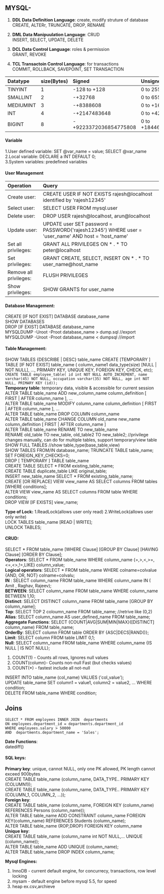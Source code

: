 ## MYSQL- 
 
1. **DDL Data Definition Language**: create, modify struture of database  
CREATE, ALTERr, TRUNCATE, DROP, RENAME  

2. **DML Data Manipuulation Language**: CRUD  
INSERT, SELECT, UPDATE, DELETE   
	
3. **DCL Data Control Language**: roles & permission  
GRANT,  REVOKE    

4. **TCL Transactoin Control Language**: for transactions  
COMMIT, ROLLBACK, SAVEPOINT, SET TRANSACTION  


| Datatype        | size(Bytes)           | Signed  | Unsigned  |
|:------------- |:-------------|:-----|:-----|
| TINYINT      | 1 | -128 to +128 |0 to 255 |
| SMALLINT      | 2      | -+32768 | 0 to 65535 |
| MEDIUMINT | 3      | -+8388608 | 0 to +16777215 |
| INT      | 4 | -+2147483648 | 0 to +4294967295 |
| BIGINT      | 8 | -+9223372036854775808 | 0 to +18446744073709551615 |

#### Variable  
1.User defined variable: SET @var_name = value;  SELECT @var_name  
2.Local variable: DECLARE a INT DEFAULT 0;   
3.System variables: predefined variables

#### User Management 


| Operation | Query |
|:------------- |:-------------|
|Create user:| CREATE USER IF NOT EXISTS rajesh@localhost identified by 'rajesh12345'  |
|Select user:|  SELECT USER FROM mysql.user | 
|Delete user:| DROP USER rajesh@localhost, arun@localhost | 
|Update user:| UPDATE user SET password = PASSWORD('rajesh12345') WHERE user = 'user_name' AND host = 'host_name' | 
|Set all privileges:| GRANT ALL PRIVILEGES ON * . * TO peter@localhost | 
|Set privileges:| GRANT CREATE, SELECT, INSERT ON * . * TO user_name@host_name | 
|Remove all privileges:| FLUSH PRIVILEGES | 
|Show privileges:| SHOW GRANTS for user_name |  
   
#### Database Management:  
CREATE [IF NOT EXIST] DATABASE database_name  
SHOW DATABASES  
DROP [IF EXIST] DATABASE database_name  
MYSQLDUMP -Uroot -Proot database_name > dump.sql  //export   
MYSQLDUMP -Uroot -Proot database_name < dumpsql   //import  

#### Table Management:
SHOW TABLES
{DESCRIBE | DESC} table_name
CREATE [TEMPORARY ] TABLE [IF NOT EXIST] table_name ( column_name1 data_type(size) [NULL | NOT NULL], ..., PRIMARY KEY, UNIQUE KEY, FOREIGN KEY, CHECK, etc);   
``` CREATE TABLE employee_table( id int NOT NULL AUTO_INCREMENT, name varchar(45) NOT NULL, occupation varchar(35) NOT NULL, age int NOT NULL, PRIMARY KEY (id));  ```  
**Temporary table**: temporary data, visible & accessible for current session  
ALTER TABLE table_name ADD new_column_name column_definition [ FIRST | AFTER column_name ], ...      
ALTER TABLE table_name MODIFY column_name column_definition [ FIRST | AFTER column_name ], ...  
ALTER TABLE table_name DROP COLUMN column_name    
ALTER TABLE table_name CHANGE COLUMN old_name new_name column_definition [ FIRST | AFTER column_name ]    
ALTER TABLE table_name RENAME TO new_table_name  
RENAME old_table TO new_table, old_table2 TO new_table2;  //privilege changes manually, can do for multiple tables, support temporary/view table  
SHOW FULL TABLES //show table_type(base_table,view)  
SHOW TABLES FROM/IN database_name;
TRUNCATE TABLE table_name; SET FOREIGN_KEY_CHECKS=0;  
DROP [ TEMPORARY ] TABLE table_name  
CREATE TABLE SELECT * FROM existing_table_name;  
CREATE TABLE duplicate_table LIKE original_table;  
INSERT new_table_name SELECT * FROM existing_table_name;  
CREATE [OR REPLACE] VIEW view_name AS SELECT columns FROM tables [WHERE conditions];    
ALTER VIEW view_name AS SELECT columns FROM table WHERE conditions;    
DROP VIEW [IF EXISTS] view_name;  

**Type of Lock:** 1.ReadLock(allows user only read) 2.WriteLock(allows user only write)  
LOCK TABLES table_name [READ | WRITE];   
UNLOCK TABLES;  

#### CRUD:  
SELECT * FROM table_name [WHERE Clause] [GROUP BY Clause] [HAVING Clause] [ORDER BY Clause];    
**Operators**: SELECT * FROM table_name WHERE column_name {=,>,<,>=,<=,<>,!=,LIKE} column_value;  
**Logical operators**: SELECT * FROM table_name WHERE colname=colvalue {AND, OR, NOT} colname=colvalu;  
**IN** : SELECT column_name FROM table_name WHERE column_name IN ( Amit , Raghav, Rajeev);  
**BETWEEN**: SELECT column_name FROM table_name WHERE column_name BETWEEN 1,10;  
**Distinct**: SELECT DISTINCT column_name FROM table_name [GROUP BY column_name];  
**Top**: SELECT TOP 2 coloumn_name FROM table_name;   //retrive like (0,2)    
**Alias**: SELECT column_name AS user_defined_name FROM table_name;  
**Aggregate Functions**: SELECT {COUNT|AVG|SUM|MIN|MAX}([DISTINCT] column_name) FROM table_name;  
**OrderBy**: SELECT column FROM table ORDER BY {ASC|DECS|RAND()};  
**Limit**: SELECT column FROM table LIMIT 0,1;  
**Null**: SELECT column_name FROM table_name WHERE column_name {IS NULL | IS NOT NULL};  

1. COUNT(1)	- Counts all rows, Ignores null values  
2. COUNT(column)- Counts non-null Fast (but checks values)
3. COUNT(*) -  fastest include all not-null  

INSERT INTO table_name (col_name) VALUES ('col_value');  
UPDATE table_name SET column1 = value1, column2 = value2, ... WHERE condition;  
DELETE FROM table_name WHERE condition;  

## Joins

```
SELECT * FROM employees INNER JOIN  departments
ON employees.department_id = departments.department_id
WHERE employees.salary > 50000
AND  departments.department_name = 'Sales';
```




**Date Functions**:  
datediff()  

#### SQL keys:  
**Primary key**: unique, cannot NULL, only one PK allowed, PK length cannot exceed 900bytes   
CREATE TABLE table_name (column_name, DATA_TYPE.. PRIMARY KEY (COLUMN1));  
CREATE TABLE table_name (column_name, DATA_TYPE.. PRIMARY KEY (COLUMN_1, COLUMN_2, ...));  
**Foreign key**:  
CREATE TABLE table_name (column_name, FOREIGN KEY (column_name) REFERENCES Persons (column_name));  
ALTER TABLE table_name ADD CONSTRAINT column_name FOREIGN KEY(column_name) REFERENCES Students (column_name);    
ALTER TABLE table_name {ROP,DROP} FOREIGN KEY column_name     
**Unique key**:  
CREATE TABLE table_name (column_name int NOT NULL,... UNIQUE (column_name));   
ALTER TABLE table_name ADD UNIQUE (column_name);  
ALTER TABLE table_name DROP INDEX column_name;   




**Mysql Engines:**  
1. InnoDB - current default engine, for concurrecy, transactions, row level locking  
2. mysam  - default engine before mysql 5.5, for speed  
3. heap ex.csv,archieve  
	

